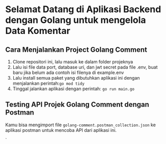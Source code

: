# Selamat Datang di Aplikasi Backend dengan Golang untuk mengelola Data Komentar

## Cara Menjalankan Project Golang Comment

 1. Clone repositori ini, lalu masuk ke dalam folder projeknya
 2. Lalu isi file data port, database uri, dan jwt secret pada file .env, buat baru jika belum ada contoh isi filenya di example.env
 3. Lalu install semua paket yang dibutuhkan aplikasi ini dengan menjalankan perintah:`go mod tidy`
 4. Tinggal jalankan aplikasi dengan perintah: `go run main.go`
 
 

## Testing API Projek Golang Comment dengan Postman
Kamu bisa mengimport file `golang-comment.postman_collection.json` ke aplikasi postman untuk mencoba API dari aplikasi ini.

`
